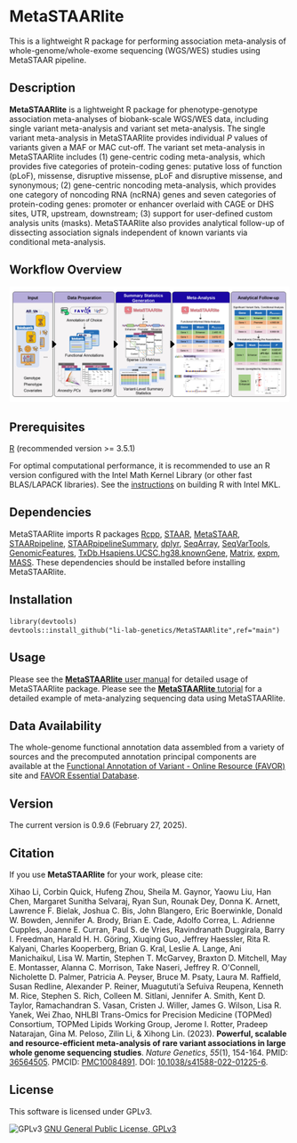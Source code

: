 # MetaSTAARlite
This is a lightweight R package for performing association meta-analysis of whole-genome/whole-exome sequencing (WGS/WES) studies using MetaSTAAR pipeline.
## Description
**MetaSTAARlite** is a lightweight R package for phenotype-genotype association meta-analyses of biobank-scale WGS/WES data, including single variant meta-analysis and variant set meta-analysis. The single variant meta-analysis in MetaSTAARlite provides individual *P* values of variants given a MAF or MAC cut-off. The variant set meta-analysis in MetaSTAARlite includes (1) gene-centric coding meta-analysis, which provides five categories of protein-coding genes: putative loss of function (pLoF), missense, disruptive missense, pLoF and disruptive missense, and synonymous; (2) gene-centric noncoding meta-analysis, which provides one category of noncoding RNA (ncRNA) genes and seven categories of protein-coding genes: promoter or enhancer overlaid with CAGE or DHS sites, UTR, upstream, downstream; (3) support for user-defined custom analysis units (masks). MetaSTAARlite also provides analytical follow-up of dissecting association signals independent of known variants via conditional meta-analysis.
## Workflow Overview
![MetaSTAARlite_workflow](docs/MetaSTAARlite_workflow.jpg)
## Prerequisites
<a href="https://www.r-project.org">R</a> (recommended version >= 3.5.1)

For optimal computational performance, it is recommended to use an R version configured with the Intel Math Kernel Library (or other fast BLAS/LAPACK libraries). See the <a href="https://software.intel.com/en-us/articles/using-intel-mkl-with-r">instructions</a> on building R with Intel MKL.
## Dependencies
MetaSTAARlite imports R packages <a href="https://cran.r-project.org/web/packages/Rcpp/index.html">Rcpp</a>, <a href="https://github.com/xihaoli/STAAR">STAAR</a>, <a href="https://github.com/xihaoli/MetaSTAAR">MetaSTAAR</a>, <a href="https://github.com/xihaoli/STAARpipeline">STAARpipeline</a>, <a
href="https://github.com/xihaoli/STAARpipelineSummary">STAARpipelineSummary</a>, <a
href="https://cran.r-project.org/web/packages/dplyr/index.html">dplyr</a>, <a href="https://bioconductor.org/packages/release/bioc/html/SeqArray.html">SeqArray</a>, <a href="https://bioconductor.org/packages/release/bioc/html/SeqVarTools.html">SeqVarTools</a>, <a href="https://bioconductor.org/packages/release/bioc/html/GenomicFeatures.html">GenomicFeatures</a>, <a href="https://bioconductor.org/packages/release/data/annotation/html/TxDb.Hsapiens.UCSC.hg38.knownGene.html">TxDb.Hsapiens.UCSC.hg38.knownGene</a>, <a href="https://cran.r-project.org/web/packages/Matrix/index.html">Matrix</a>, <a
href="https://cran.r-project.org/web/packages/expm/index.html">expm</a>, <a
href="https://cran.r-project.org/web/packages/MASS/index.html">MASS</a>. These dependencies should be installed before installing MetaSTAARlite.
## Installation
```
library(devtools)
devtools::install_github("li-lab-genetics/MetaSTAARlite",ref="main")
```
## Usage
Please see the <a href="docs/MetaSTAARlite_manual.pdf">**MetaSTAARlite** user manual</a> for detailed usage of MetaSTAARlite package. Please see the <a href="https://github.com/li-lab-genetics/MetaSTAARlite-Tutorial">**MetaSTAARlite** tutorial</a> for a detailed example of meta-analyzing sequencing data using MetaSTAARlite.
## Data Availability
The whole-genome functional annotation data assembled from a variety of sources and the precomputed annotation principal components are available at the [Functional Annotation of Variant - Online Resource (FAVOR)](https://favor.genohub.org) site and [FAVOR Essential Database](https://doi.org/10.7910/DVN/1VGTJI).
## Version
The current version is 0.9.6 (February 27, 2025).
## Citation
If you use **MetaSTAARlite** for your work, please cite:

Xihao Li, Corbin Quick, Hufeng Zhou, Sheila M. Gaynor, Yaowu Liu, Han Chen, Margaret Sunitha Selvaraj, Ryan Sun, Rounak Dey, Donna K. Arnett, Lawrence F. Bielak, Joshua C. Bis, John Blangero, Eric Boerwinkle, Donald W. Bowden, Jennifer A. Brody, Brian E. Cade, Adolfo Correa, L. Adrienne Cupples, Joanne E. Curran, Paul S. de Vries, Ravindranath Duggirala, Barry I. Freedman, Harald H. H. Göring, Xiuqing Guo, Jeffrey Haessler, Rita R. Kalyani, Charles Kooperberg, Brian G. Kral, Leslie A. Lange, Ani Manichaikul, Lisa W. Martin, Stephen T. McGarvey, Braxton D. Mitchell, May E. Montasser, Alanna C. Morrison, Take Naseri, Jeffrey R. O'Connell, Nicholette D. Palmer, Patricia A. Peyser, Bruce M. Psaty, Laura M. Raffield, Susan Redline, Alexander P. Reiner, Muagututi’a Sefuiva Reupena, Kenneth M. Rice, Stephen S. Rich, Colleen M. Sitlani, Jennifer A. Smith, Kent D. Taylor, Ramachandran S. Vasan, Cristen J. Willer, James G. Wilson, Lisa R. Yanek, Wei Zhao, NHLBI Trans-Omics for Precision Medicine (TOPMed) Consortium, TOPMed Lipids Working Group, Jerome I. Rotter, Pradeep Natarajan, Gina M. Peloso, Zilin Li, & Xihong Lin. (2023). **Powerful, scalable and resource-efficient meta-analysis of rare variant associations in large whole genome sequencing studies**. _Nature Genetics_, _55_(1), 154-164. PMID: <a href="https://www.ncbi.nlm.nih.gov/pubmed/36564505">36564505</a>. PMCID: <a href="https://www.ncbi.nlm.nih.gov/pmc/articles/PMC10084891/">PMC10084891</a>. DOI: <a href="https://doi.org/10.1038/s41588-022-01225-6">10.1038/s41588-022-01225-6</a>.
## License
This software is licensed under GPLv3.

![GPLv3](http://www.gnu.org/graphics/gplv3-127x51.png)
[GNU General Public License, GPLv3](http://www.gnu.org/copyleft/gpl.html)
